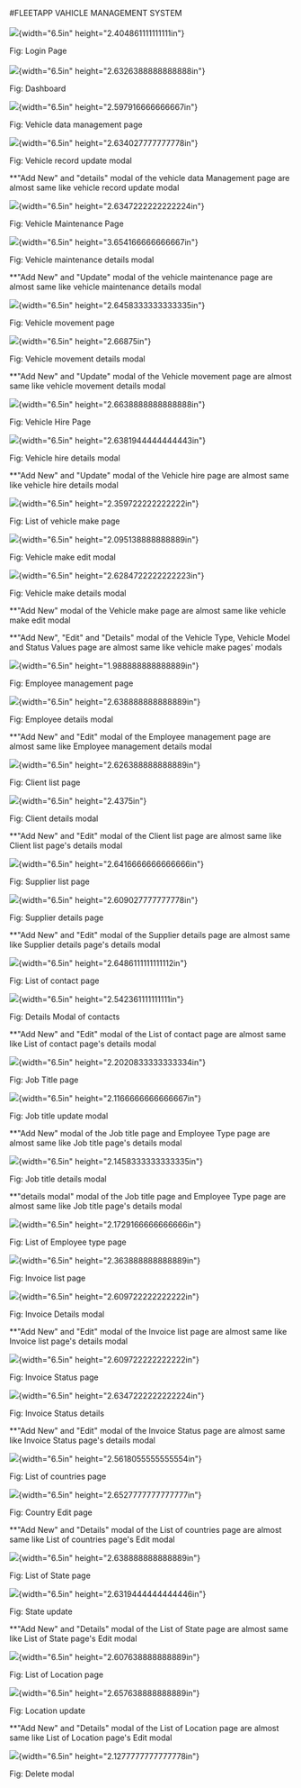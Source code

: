 \#FLEETAPP VAHICLE MANAGEMENT SYSTEM\
\
![](media/image1.jpg){width="6.5in" height="2.404861111111111in"}

Fig: Login Page\
\
![](media/image2.jpg){width="6.5in" height="2.6326388888888888in"}

Fig: Dashboard

![](media/image3.jpg){width="6.5in" height="2.597916666666667in"}

Fig: Vehicle data management page

![](media/image4.jpg){width="6.5in" height="2.634027777777778in"}

Fig: Vehicle record update modal

\*\*"Add New" and "details" modal of the vehicle data Management page
are almost same like vehicle record update modal

![](media/image5.jpg){width="6.5in" height="2.6347222222222224in"}

Fig: Vehicle Maintenance Page

![](media/image6.png){width="6.5in" height="3.654166666666667in"}

Fig: Vehicle maintenance details modal

\*\*"Add New" and "Update" modal of the vehicle maintenance page are
almost same like vehicle maintenance details modal

![](media/image7.jpg){width="6.5in" height="2.6458333333333335in"}

Fig: Vehicle movement page

![](media/image8.jpg){width="6.5in" height="2.66875in"}

Fig: Vehicle movement details modal

\*\*"Add New" and "Update" modal of the Vehicle movement page are almost
same like vehicle movement details modal

![](media/image9.jpg){width="6.5in" height="2.6638888888888888in"}

Fig: Vehicle Hire Page

![](media/image10.jpg){width="6.5in" height="2.6381944444444443in"}

Fig: Vehicle hire details modal

\*\*"Add New" and "Update" modal of the Vehicle hire page are almost
same like vehicle hire details modal

![](media/image11.jpg){width="6.5in" height="2.359722222222222in"}

Fig: List of vehicle make page

![](media/image12.jpg){width="6.5in" height="2.095138888888889in"}

Fig: Vehicle make edit modal

![](media/image13.jpg){width="6.5in" height="2.6284722222222223in"}

Fig: Vehicle make details modal

\*\*"Add New" modal of the Vehicle make page are almost same like
vehicle make edit modal

\*\*"Add New", "Edit" and "Details" modal of the Vehicle Type, Vehicle
Model and Status Values page are almost same like vehicle make pages'
modals

![](media/image14.jpg){width="6.5in" height="1.988888888888889in"}

Fig: Employee management page

![](media/image15.jpg){width="6.5in" height="2.638888888888889in"}

Fig: Employee details modal

\*\*"Add New" and "Edit" modal of the Employee management page are
almost same like Employee management details modal

![](media/image16.jpg){width="6.5in" height="2.626388888888889in"}

Fig: Client list page

![](media/image17.png){width="6.5in" height="2.4375in"}

Fig: Client details modal

\*\*"Add New" and "Edit" modal of the Client list page are almost same
like Client list page's details modal

![](media/image18.png){width="6.5in" height="2.6416666666666666in"}

Fig: Supplier list page

![](media/image19.jpg){width="6.5in" height="2.609027777777778in"}

Fig: Supplier details page

\*\*"Add New" and "Edit" modal of the Supplier details page are almost
same like Supplier details page's details modal

![](media/image20.jpg){width="6.5in" height="2.6486111111111112in"}

Fig: List of contact page

![](media/image21.jpg){width="6.5in" height="2.542361111111111in"}

Fig: Details Modal of contacts

\*\*"Add New" and "Edit" modal of the List of contact page are almost
same like List of contact page's details modal

![](media/image22.jpg){width="6.5in" height="2.2020833333333334in"}

Fig: Job Title page

![](media/image23.jpg){width="6.5in" height="2.1166666666666667in"}

Fig: Job title update modal

\*\*"Add New" modal of the Job title page and Employee Type page are
almost same like Job title page's details modal

![](media/image24.jpg){width="6.5in" height="2.1458333333333335in"}

Fig: Job title details modal

\*\*"details modal" modal of the Job title page and Employee Type page
are almost same like Job title page's details modal

![](media/image25.jpg){width="6.5in" height="2.1729166666666666in"}

Fig: List of Employee type page

![](media/image26.jpg){width="6.5in" height="2.363888888888889in"}

Fig: Invoice list page

![](media/image27.png){width="6.5in" height="2.609722222222222in"}

Fig: Invoice Details modal

\*\*"Add New" and "Edit" modal of the Invoice list page are almost same
like Invoice list page's details modal

![](media/image28.jpg){width="6.5in" height="2.609722222222222in"}

Fig: Invoice Status page

![](media/image29.png){width="6.5in" height="2.6347222222222224in"}

Fig: Invoice Status details

\*\*"Add New" and "Edit" modal of the Invoice Status page are almost
same like Invoice Status page's details modal

![](media/image30.jpg){width="6.5in" height="2.5618055555555554in"}

Fig: List of countries page

![](media/image31.png){width="6.5in" height="2.6527777777777777in"}

Fig: Country Edit page

\*\*"Add New" and "Details" modal of the List of countries page are
almost same like List of countries page's Edit modal

![](media/image32.jpg){width="6.5in" height="2.638888888888889in"}

Fig: List of State page

![](media/image33.jpg){width="6.5in" height="2.6319444444444446in"}

Fig: State update

\*\*"Add New" and "Details" modal of the List of State page are almost
same like List of State page's Edit modal

![](media/image34.jpg){width="6.5in" height="2.607638888888889in"}

Fig: List of Location page

![](media/image35.jpg){width="6.5in" height="2.657638888888889in"}

Fig: Location update

\*\*"Add New" and "Details" modal of the List of Location page are
almost same like List of Location page's Edit modal

![](media/image36.png){width="6.5in" height="2.1277777777777778in"}

Fig: Delete modal
